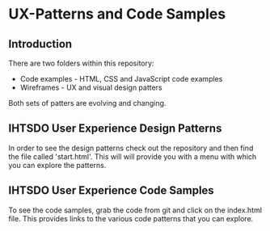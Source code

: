 UX-Patterns and Code Samples
============================

Introduction
------------

There are two folders within this repository:
 
 * Code examples - HTML, CSS and JavaScript code examples 
 * Wireframes - UX and visual design patters

Both sets of patters are evolving and changing.


IHTSDO User Experience Design Patterns
--------------------------------------

In order to see the design patterns check out the repository and then find the file called 'start.html'. This will will provide you with a menu with which you can explore the patterns.


IHTSDO User Experience Code Samples
-----------------------------------

To see the code samples, grab the code from git and click on the index.html file. This provides links to the various code patterns that you can explore.



